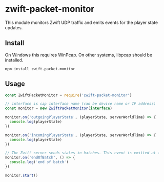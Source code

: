 # zwift-packet-monitor

This module monitors Zwift UDP traffic and emits events for the player state updates.

## Install
On Windows this requires WinPcap. On other systems, libpcap should be installed.

```
npm install zwift-packet-monitor
```

## Usage

```javascript
const ZwiftPacketMonitor = require('zwift-packet-monitor')

// interface is cap interface name (can be device name or IP address)
const monitor = new ZwiftPacketMonitor(interface)

monitor.on('outgoingPlayerState', (playerState, serverWorldTime) => {
  console.log(playerState)
})

monitor.on('incomingPlayerState', (playerState, serverWorldTime) => {
  console.log(playerState)
})

// The Zwift server sends states in batches. This event is emitted at the end of each incoming batch
monitor.on('endOfBatch', () => {
  console.log('end of batch')
})

monitor.start()
```

